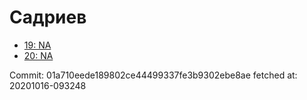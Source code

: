 # Садриев
- [19: NA](19.md)
- [20: NA](20.md)

Commit: 01a710eede189802ce44499337fe3b9302ebe8ae
 fetched at: 20201016-093248
